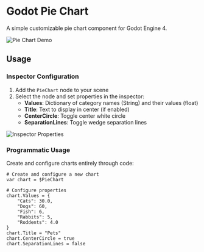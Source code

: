 # Godot Pie Chart

A simple customizable pie chart component for Godot Engine 4.

![Pie Chart Demo](https://i.imgur.com/1hulNsM.png)


## Usage

### Inspector Configuration 
1. Add the `PieChart` node to your scene
2. Select the node and set properties in the inspector:
   - **Values**: Dictionary of category names (String) and their values (float)
   - **Title**: Text to display in center (if enabled)
   - **CenterCircle**: Toggle center white circle
   - **SeparationLines**: Toggle wedge separation lines

![Inspector Properties](https://i.imgur.com/nZRtjU8.png)

### Programmatic Usage
Create and configure charts entirely through code:

```gdscript
# Create and configure a new chart
var chart = $PieChart

# Configure properties
chart.Values = {
	"Cats": 30.0,
	"Dogs": 60,
	"Fish": 6,
	"Rabbits": 5,
	"Roddents": 4.0
}
chart.Title = "Pets"
chart.CenterCircle = true
chart.SeparationLines = false
